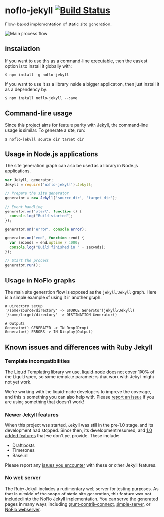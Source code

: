 noflo-jekyll [![Build Status](https://travis-ci.org/the-grid/noflo-jekyll.png?branch=master)](https://travis-ci.org/the-grid/noflo-jekyll)
============

Flow-based implementation of static site generation.

![Main process flow](http://cdn.thegrid.io.s3.amazonaws.com/noflo/kickstarter/images/cards-v4-kickstarter-up.jpg)

## Installation

If you want to use this as a command-line executable, then the easiest option is to install it globally with:

    $ npm install -g noflo-jekyll

If you want to use it as a library inside a bigger application, then just install it as a dependency by:

    $ npm install noflo-jekyll --save

## Command-line usage

Since this project aims for feature parity with Jekyll, the command-line usage is similar. To generate a site, run:

    $ noflo-jekyll source_dir target_dir

## Usage in Node.js applications

The site generation graph can also be used as a library in Node.js applications.

``` javascript
var Jekyll, generator;
Jekyll = require('noflo-jekyll').Jekyll;

// Prepare the site generator
generator = new Jekyll('source_dir', 'target_dir');

// Event handling
generator.on('start', function () {
  console.log("Build started");
});

generator.on('error', console.error);

generator.on('end', function (end) {
  var seconds = end.uptime / 1000;
  console.log("Build finished in " + seconds);
});

// Start the process
generator.run();
```

## Usage in NoFlo graphs

The main site generation flow is exposed as the `jekyll/Jekyll` graph. Here is a simple example of using it in another graph:

``` fbp
# Directory setup
'/some/source/directory' -> SOURCE Generator(jekyll/Jekyll)
'/some/target/directory' -> DESTINATION Generator()

# Outputs
Generator() GENERATED -> IN Drop(Drop)
Generator() ERRORS -> IN Display(Output)
```

## Known issues and differences with Ruby Jekyll

### Template incompatibilities

The Liquid Templating library we use, [liquid-node](https://github.com/sirlantis/liquid-node) does not cover 100% of the Liquid spec, so some template parameters that work with Jekyll might not yet work.

We're working with the liquid-node developers to improve the coverage, and this is something you can also help with. Please [report an issue](https://github.com/sirlantis/liquid-node/issues) if you are using something that doesn't work!

### Newer Jekyll features

When this project was started, Jekyll was still in the pre-1.0 stage, and its development had stopped. Since then, its development resumed, and [1.0 added features](http://jekyllrb.com/docs/upgrading/) that we don't yet provide. These include:

* Draft posts
* Timezones
* Baseurl

Please report any [issues you encounter](https://github.com/the-grid/noflo-jekyll/issues) with these or other Jekyll features.

### No web server

The Ruby Jekyll includes a rudimentary web server for testing purposes. As that is outside of the scope of static site generation, this feature was not included into the NoFlo Jekyll implementation. You can serve the generated pages in many ways, including [grunt-contrib-connect](https://npmjs.org/package/grunt-contrib-connect), [simple-server](https://npmjs.org/package/simple-server), or [NoFlo webserver](http://noflojs.org/library/noflo-webserver/).
